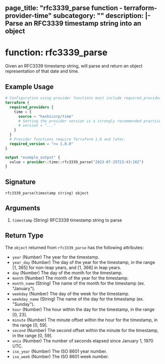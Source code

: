 page_title: "rfc3339_parse function - terraform-provider-time"
subcategory: ""
description: |-
  Parse an RFC3339 timestamp string into an object
---

# function: rfc3339_parse

Given an RFC3339 timestamp string, will parse and return an object representation of that date and time.

## Example Usage

```terraform
# Configuration using provider functions must include required_providers configuration.
terraform {
  required_providers {
    time = {
      source = "hashicorp/time"
      # Setting the provider version is a strongly recommended practice
      # version = "..."
    }
  }
  # Provider functions require Terraform 1.8 and later.
  required_version = ">= 1.8.0"
}

output "example_output" {
  value = provider::time::rfc3339_parse("2023-07-25T23:43:16Z")
}
```

## Signature

<!-- signature generated by tfplugindocs -->
```text
rfc3339_parse(timestamp string) object
```

## Arguments

<!-- arguments generated by tfplugindocs -->
1. `timestamp` (String) RFC3339 timestamp string to parse


## Return Type

The `object` returned from `rfc3339_parse` has the following attributes:
- `year` (Number) The year for the timestamp.
- `year_day` (Number) The day of the year for the timestamp, in the range [1, 365] for non-leap years, and [1, 366] in leap years.
- `day` (Number) The day of the month for the timestamp.
- `month` (Number) The month of the year for the timestamp.
- `month_name` (String) The name of the month for the timestamp (ex. "January").
- `weekday` (Number) The day of the week for the timestamp.
- `weekday_name` (String) The name of the day for the timestamp (ex. "Sunday").
- `hour` (Number) The hour within the day for the timestamp, in the range [0, 23].
- `minute` (Number) The minute offset within the hour for the timestamp, in the range [0, 59].
- `second` (Number) The second offset within the minute for the timestamp, in the range [0, 59].
- `unix` (Number) The number of seconds elapsed since January 1, 1970 UTC.
- `iso_year` (Number) The ISO 8601 year number.
- `iso_week` (Number) The ISO 8601 week number.
